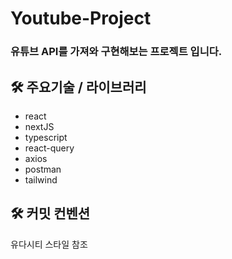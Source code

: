 # Youtube-Project

### **유튜브 API를 가져와 구현해보는 프로젝트 입니다.**

## 🛠️ 주요기술 / 라이브러리

- react
- nextJS
- typescript
- react-query
- axios
- postman
- tailwind

## 🛠️ 커밋 컨벤션

유다시티 스타일 참조
